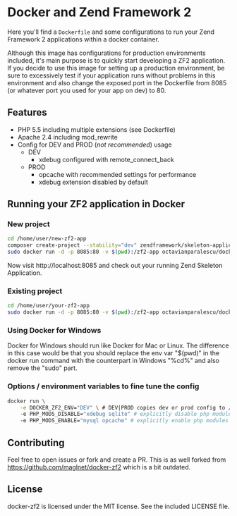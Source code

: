 # Docker and Zend Framework 2

Here you'll find a `Dockerfile` and some configurations to run
your Zend Framework 2 applications within a docker container.  

Although this image has configurations for production environments included,
it's main purpose is to quickly start developing a ZF2 application.  
If you decide to use this image for setting up a production environment, be sure to excessively test if
your application runs without problems in this environment and also change the exposed port
in the Dockerfile from 8085 (or whatever port you used for your app on dev) to 80.

## Features
* PHP 5.5 including multiple extensions (see Dockerfile)
* Apache 2.4 including mod_rewrite
* Config for DEV and PROD (*not recommended*) usage
  * DEV
    * xdebug configured with remote_connect_back
  * PROD
    * opcache with recommended settings for performance
    * xdebug extension disabled by default

## Running your ZF2 application in Docker

### New project
```bash
cd /home/user/new-zf2-app
composer create-project --stability="dev" zendframework/skeleton-application .
sudo docker run -d -p 8085:80 -v $(pwd):/zf2-app octavianparalescu/docker-zf2
```

Now visit http://localhost:8085 and check out your running
Zend Skeleton Application.

### Existing project
```bash
cd /home/user/your-zf2-app
sudo docker run -d -p 8085:80 -v $(pwd):/zf2-app octavianparalescu/docker-zf2
```

### Using Docker for Windows
Docker for Windows should run like Docker for Mac or Linux. The difference in this case
would be that you should replace the env var "$(pwd)" in the docker run command with the
counterpart in Windows "%cd%" and also remove the "sudo" part.

### Options / environment variables to fine tune the config
```bash
docker run \
    -e DOCKER_ZF2_ENV="DEV" \ # DEV|PROD copies dev or prod config to /etc (default:DEV)
    -e PHP_MODS_DISABLE="xdebug sqlite" # explicitly disable php modules (space separated list of modules)
    -e PHP_MODS_ENABLE="mysql opcache" # explicitly enable php modules (space separated list of modules)
```

## Contributing
Feel free to open issues or fork and create a PR. This is as well forked from https://github.com/maglnet/docker-zf2
which is a bit outdated.


## License
docker-zf2 is licensed under the MIT license.
See the included LICENSE file.
